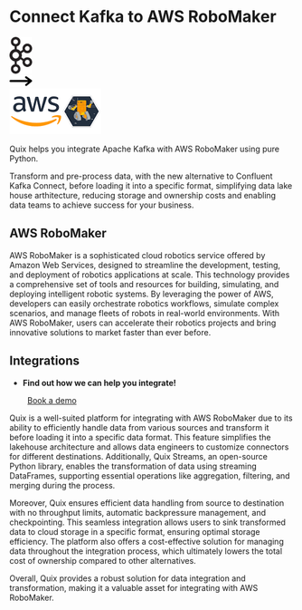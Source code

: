 # Connect Kafka to AWS RoboMaker

<div class="connect-images cards blog-grid-card" markdown>
<div>
<img src="../images/kafka_logo.png" width="40px" />
</div>
<div>
<img src="../images/arrow.svg" width="40px" />
</div>
<div>
<img src="./images/aws-robomaker_1.jpg" />
</div>
</div>

Quix helps you integrate Apache Kafka with AWS RoboMaker using pure Python.

Transform and pre-process data, with the new alternative to Confluent Kafka Connect, before loading it into a specific format, simplifying data lake house arthitecture, reducing storage and ownership costs and enabling data teams to achieve success for your business.

## AWS RoboMaker

AWS RoboMaker is a sophisticated cloud robotics service offered by Amazon Web Services, designed to streamline the development, testing, and deployment of robotics applications at scale. This technology provides a comprehensive set of tools and resources for building, simulating, and deploying intelligent robotic systems. By leveraging the power of AWS, developers can easily orchestrate robotics workflows, simulate complex scenarios, and manage fleets of robots in real-world environments. With AWS RoboMaker, users can accelerate their robotics projects and bring innovative solutions to market faster than ever before.

## Integrations

<div class="grid cards" markdown>

- __Find out how we can help you integrate!__

    <a class="md-button md-button--primary" href="https://share.hsforms.com/1iW0TmZzKQMChk0lxd_tGiw4yjw2?__hstc=175542013.2303933fbd746c0ac86d9ccbe9bc9100.1728383268831.1729603416735.1729620918855.31&__hssc=175542013.1.1729620918855&__hsfp=2132701734" target="_blank" style="margin:.5rem;">Book a demo</a>

</div>


Quix is a well-suited platform for integrating with AWS RoboMaker due to its ability to efficiently handle data from various sources and transform it before loading it into a specific data format. This feature simplifies the lakehouse architecture and allows data engineers to customize connectors for different destinations. Additionally, Quix Streams, an open-source Python library, enables the transformation of data using streaming DataFrames, supporting essential operations like aggregation, filtering, and merging during the process.

Moreover, Quix ensures efficient data handling from source to destination with no throughput limits, automatic backpressure management, and checkpointing. This seamless integration allows users to sink transformed data to cloud storage in a specific format, ensuring optimal storage efficiency. The platform also offers a cost-effective solution for managing data throughout the integration process, which ultimately lowers the total cost of ownership compared to other alternatives.

Overall, Quix provides a robust solution for data integration and transformation, making it a valuable asset for integrating with AWS RoboMaker.

